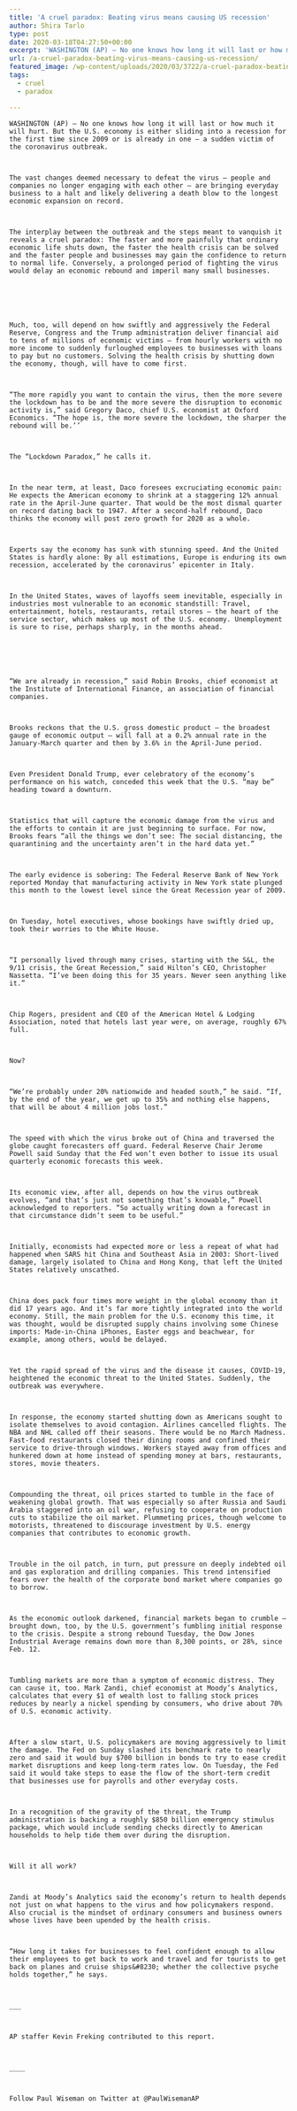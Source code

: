 ```yaml
---
title: 'A cruel paradox: Beating virus means causing US recession'
author: Shira Tarlo
type: post
date: 2020-03-18T04:27:50+00:00
excerpt: 'WASHINGTON (AP) — No one knows how long it will last or how much it will hurt. But the U.S. economy is either sliding into a recession for the first time since 2009 or is already in one — a sudden victim of the coronavirus outbreak. The vast changes deemed necessary to defeat the virus&hellip;'
url: /a-cruel-paradox-beating-virus-means-causing-us-recession/
featured_image: /wp-content/uploads/2020/03/3722/a-cruel-paradox-beating-virus-means-causing-us-recession.jpg
tags:
  - cruel
  - paradox

---
```

  
    WASHINGTON (AP) — No one knows how long it will last or how much it will hurt. But the U.S. economy is either sliding into a recession for the first time since 2009 or is already in one — a sudden victim of the coronavirus outbreak.
  
  
  
    The vast changes deemed necessary to defeat the virus — people and companies no longer engaging with each other — are bringing everyday business to a halt and likely delivering a death blow to the longest economic expansion on record.
  
  
  
    The interplay between the outbreak and the steps meant to vanquish it reveals a cruel paradox: The faster and more painfully that ordinary economic life shuts down, the faster the health crisis can be solved and the faster people and businesses may gain the confidence to return to normal life. Conversely, a prolonged period of fighting the virus would delay an economic rebound and imperil many small businesses.
  
  
  
  
  
  
    Much, too, will depend on how swiftly and aggressively the Federal Reserve, Congress and the Trump administration deliver financial aid to tens of millions of economic victims — from hourly workers with no more income to suddenly furloughed employees to businesses with loans to pay but no customers. Solving the health crisis by shutting down the economy, though, will have to come first.
  
  
  
    “The more rapidly you want to contain the virus, then the more severe the lockdown has to be and the more severe the disruption to economic activity is,” said Gregory Daco, chief U.S. economist at Oxford Economics. “The hope is, the more severe the lockdown, the sharper the rebound will be.’’
  
  
  
    The “Lockdown Paradox,” he calls it.
  
  
  
    In the near term, at least, Daco foresees excruciating economic pain: He expects the American economy to shrink at a staggering 12% annual rate in the April-June quarter. That would be the most dismal quarter on record dating back to 1947. After a second-half rebound, Daco thinks the economy will post zero growth for 2020 as a whole.
  
  
  
    Experts say the economy has sunk with stunning speed. And the United States is hardly alone: By all estimations, Europe is enduring its own recession, accelerated by the coronavirus’ epicenter in Italy.
  
  
  
    In the United States, waves of layoffs seem inevitable, especially in industries most vulnerable to an economic standstill: Travel, entertainment, hotels, restaurants, retail stores — the heart of the service sector, which makes up most of the U.S. economy. Unemployment is sure to rise, perhaps sharply, in the months ahead.
  
  
  
  
  
  
    “We are already in recession,” said Robin Brooks, chief economist at the Institute of International Finance, an association of financial companies.
  
  
  
    Brooks reckons that the U.S. gross domestic product — the broadest gauge of economic output — will fall at a 0.2% annual rate in the January-March quarter and then by 3.6% in the April-June period.
  
  
  
    Even President Donald Trump, ever celebratory of the economy’s performance on his watch, conceded this week that the U.S. “may be” heading toward a downturn.
  
  
  
    Statistics that will capture the economic damage from the virus and the efforts to contain it are just beginning to surface. For now, Brooks fears “all the things we don’t see: The social distancing, the quarantining and the uncertainty aren’t in the hard data yet.”
  
  
  
    The early evidence is sobering: The Federal Reserve Bank of New York reported Monday that manufacturing activity in New York state plunged this month to the lowest level since the Great Recession year of 2009.
  
  
  
    On Tuesday, hotel executives, whose bookings have swiftly dried up, took their worries to the White House.
  
  
  
    “I personally lived through many crises, starting with the S&L, the 9/11 crisis, the Great Recession,” said Hilton’s CEO, Christopher Nassetta. “I’ve been doing this for 35 years. Never seen anything like it.”
  
  
  
    Chip Rogers, president and CEO of the American Hotel & Lodging Association, noted that hotels last year were, on average, roughly 67% full.
  
  
  
    Now?
  
  
  
    “We’re probably under 20% nationwide and headed south,” he said. “If, by the end of the year, we get up to 35% and nothing else happens, that will be about 4 million jobs lost.”
  
  
  
    The speed with which the virus broke out of China and traversed the globe caught forecasters off guard. Federal Reserve Chair Jerome Powell said Sunday that the Fed won’t even bother to issue its usual quarterly economic forecasts this week.
  
  
  
    Its economic view, after all, depends on how the virus outbreak evolves, “and that’s just not something that’s knowable,” Powell acknowledged to reporters. “So actually writing down a forecast in that circumstance didn’t seem to be useful.”
  
  
  
    Initially, economists had expected more or less a repeat of what had happened when SARS hit China and Southeast Asia in 2003: Short-lived damage, largely isolated to China and Hong Kong, that left the United States relatively unscathed.
  
  
  
    China does pack four times more weight in the global economy than it did 17 years ago. And it’s far more tightly integrated into the world economy. Still, the main problem for the U.S. economy this time, it was thought, would be disrupted supply chains involving some Chinese imports: Made-in-China iPhones, Easter eggs and beachwear, for example, among others, would be delayed.
  
  
  
    Yet the rapid spread of the virus and the disease it causes, COVID-19, heightened the economic threat to the United States. Suddenly, the outbreak was everywhere.
  
  
  
    In response, the economy started shutting down as Americans sought to isolate themselves to avoid contagion. Airlines cancelled flights. The NBA and NHL called off their seasons. There would be no March Madness. Fast-food restaurants closed their dining rooms and confined their service to drive-through windows. Workers stayed away from offices and hunkered down at home instead of spending money at bars, restaurants, stores, movie theaters.
  
  
  
    Compounding the threat, oil prices started to tumble in the face of weakening global growth. That was especially so after Russia and Saudi Arabia staggered into an oil war, refusing to cooperate on production cuts to stabilize the oil market. Plummeting prices, though welcome to motorists, threatened to discourage investment by U.S. energy companies that contributes to economic growth.
  
  
  
    Trouble in the oil patch, in turn, put pressure on deeply indebted oil and gas exploration and drilling companies. This trend intensified fears over the health of the corporate bond market where companies go to borrow.
  
  
  
    As the economic outlook darkened, financial markets began to crumble — brought down, too, by the U.S. government’s fumbling initial response to the crisis. Despite a strong rebound Tuesday, the Dow Jones Industrial Average remains down more than 8,300 points, or 28%, since Feb. 12.
  
  
  
    Tumbling markets are more than a symptom of economic distress. They can cause it, too. Mark Zandi, chief economist at Moody’s Analytics, calculates that every $1 of wealth lost to falling stock prices reduces by nearly a nickel spending by consumers, who drive about 70% of U.S. economic activity.
  
  
  
    After a slow start, U.S. policymakers are moving aggressively to limit the damage. The Fed on Sunday slashed its benchmark rate to nearly zero and said it would buy $700 billion in bonds to try to ease credit market disruptions and keep long-term rates low. On Tuesday, the Fed said it would take steps to ease the flow of the short-term credit that businesses use for payrolls and other everyday costs.
  
  
  
    In a recognition of the gravity of the threat, the Trump administration is backing a roughly $850 billion emergency stimulus package, which would include sending checks directly to American households to help tide them over during the disruption.
  
  
  
    Will it all work?
  
  
  
    Zandi at Moody’s Analytics said the economy’s return to health depends not just on what happens to the virus and how policymakers respond. Also crucial is the mindset of ordinary consumers and business owners whose lives have been upended by the health crisis.
  
  
  
    “How long it takes for businesses to feel confident enough to allow their employees to get back to work and travel and for tourists to get back on planes and cruise ships&#8230; whether the collective psyche holds together,” he says.
  
  
  
    ___
  
  
  
    AP staffer Kevin Freking contributed to this report.
  
  
  
    ____
  
  
  
    Follow Paul Wiseman on Twitter at @PaulWisemanAP
  
